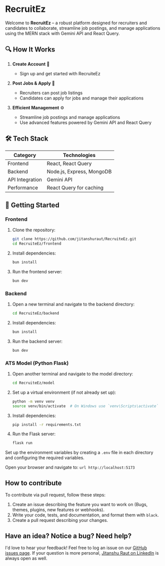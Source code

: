 # **RecruitEz** 

Welcome to **RecruitEz** – a robust platform designed for recruiters and candidates to collaborate, streamline job postings, and manage applications using the MERN stack with Gemini API and React Query.

## 🔍 How It Works

1. **Create Account** 📝
   - Sign up and get started with RecruiteEz

2. **Post Jobs & Apply** 💼
   - Recruiters can post job listings
   - Candidates can apply for jobs and manage their applications

3. **Efficient Management** ⚙️
   - Streamline job postings and manage applications
   - Use advanced features powered by Gemini API and React Query

## 🛠️ Tech Stack

| Category | Technologies |
|----------|--------------|
| Frontend | React, React Query |
| Backend | Node.js, Express, MongoDB |
| API Integration | Gemini API |
| Performance | React Query for caching |


## 🚀 Getting Started

### Frontend

1. Clone the repository:
    ```bash
    git clone https://github.com/jitanshuraut/RecruiteEz.git
    cd RecruiteEz/frontend
    ```

2. Install dependencies:
    ```bash
    bun install
    ```

3. Run the frontend server:
    ```bash
    bun dev
    ```

### Backend

1. Open a new terminal and navigate to the backend directory:
    ```bash
    cd RecruiteEz/backend
    ```

2. Install dependencies:
    ```bash
    bun install
    ```

3. Run the backend server:
    ```bash
    bun dev
    ```

### ATS Model (Python Flask)

1. Open another terminal and navigate to the model directory:
    ```bash
    cd RecruiteEz/model
    ```

2. Set up a virtual environment (if not already set up):
    ```bash
    python -m venv venv
    source venv/bin/activate  # On Windows use `venv\Scripts\activate`
    ```

3. Install dependencies:
    ```bash
    pip install -r requirements.txt
    ```

4. Run the Flask server:
    ```bash
    flask run
    ```

Set up the environment variables by creating a `.env` file in each directory and configuring the required variables.


Open your browser and navigate to:
    ```url
    http://localhost:5173
    ```

## How to contribute

To contribute via pull request, follow these steps:

1. Create an issue describing the feature you want to work on (Bugs, themes, plugins, new features or webhooks).
2. Write your code, tests, and documentation, and format them with `black`.
3. Create a pull request describing your changes.

## Have an idea? Notice a bug? Need help?

I'd love to hear your feedback! Feel free to log an issue on our [GitHub issues page](https://github.com/jitanshuraut/RecruiteEz.git). If your question is more personal, [Jitanshu Raut on LinkedIn](https://www.linkedin.com/in/jitanshu-raut-438b76246/) is always open as well.
